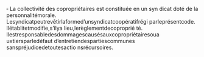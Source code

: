 ‐ La collectivité des copropriétaires est constituée en un syn dicat doté de la personnalitémorale.
Lesyndicatpeutrevêtirlaformed’unsyndicatcoopératifrégi parleprésentcode. Ilétablitetmodifie,s’ilya lieu,lerèglementdecoproprié té.
Ilestresponsabledesdommagescausésauxcopropriétairesoua uxtiersparledéfaut d’entretiendespartiescommunes sanspréjudicedetoutesactio nsrécursoires.